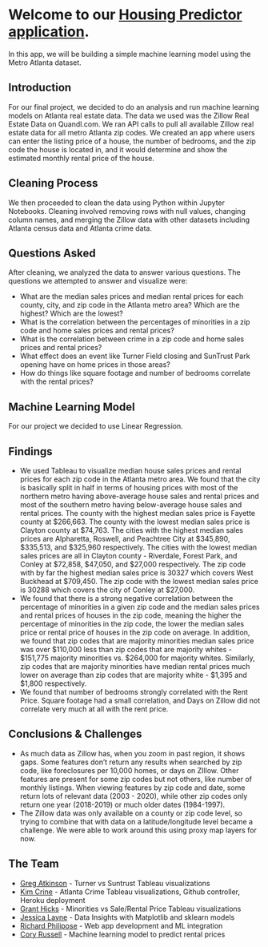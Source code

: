 # Welcome to our [Housing Predictor application](https://atlanta-housing.herokuapp.com/).

In this app, we will be building a simple machine learning model using the Metro Atlanta dataset.

## Introduction

For our final project, we decided to do an analysis and run machine learning models on Atlanta real estate data. The data we used was the Zillow Real Estate Data on Quandl.com. We ran API calls to pull all available Zillow real estate data for all metro Atlanta zip codes. We created an app where users can enter the listing price of a house, the number of bedrooms, and the zip code the house is located in, and it would determine and show the estimated monthly rental price of the house.

## Cleaning Process

We then proceeded to clean the data using Python within Jupyter Notebooks. Cleaning involved removing rows with null values, changing column names, and merging the Zillow data with other datasets including Atlanta census data and Atlanta crime data.

## Questions Asked 

After cleaning, we analyzed the data to answer various questions. The questions we attempted to answer and visualize were:

* What are the median sales prices and median rental prices for each county, city, and zip code in the Atlanta metro area? Which are the highest? Which are the lowest?
* What is the correlation between the percentages of minorities in a zip code and home sales prices and rental prices?
* What is the correlation between crime in a zip code and home sales prices and rental prices?
* What effect does an event like Turner Field closing and SunTrust Park opening have on home prices in those areas?
* How do things like square footage and number of bedrooms correlate with the rental prices?

## Machine Learning Model

For our project we decided to use Linear Regression.

## Findings

* We used Tableau to visualize median house sales prices and rental prices for each zip code in the Atlanta metro area. We found that the city is basically split in half in terms of housing prices with most of the northern metro having above-average house sales and rental prices and most of the southern metro having below-average house sales and rental prices. The county with the highest median sales price is Fayette county at $266,663. The county with the lowest median sales price is Clayton county at $74,763. The cities with the highest median sales prices are Alpharetta, Roswell, and Peachtree City at $345,890, $335,513, and $325,960 respectively. The cities with the lowest median sales prices are all in Clayton county - Riverdale, Forest Park, and Conley at $72,858, $47,050, and $27,000 respectively. The zip code with by far the highest median sales price is 30327 which covers West Buckhead at $709,450. The zip code with the lowest median sales price is 30288 which covers the city of Conley at $27,000.
* We found that there is a strong negative correlation between the percentage of minorities in a given zip code and the median sales prices and rental prices of houses in the zip code, meaning the higher the percentage of minorities in the zip code, the lower the median sales price or rental price of houses in the zip code on average. In addition, we found that zip codes that are majority minorities median sales price was over $110,000 less than zip codes that are majority whites - $151,775 majority minorities vs. $264,000 for majority whites. Similarly, zip codes that are majority minorities have median rental prices much lower on average than zip codes that are majority white - $1,395 and $1,800 respectively.
* We found that number of bedrooms strongly correlated with the Rent Price. Square footage had a small correlation, and Days on Zillow did not correlate very much at all with the rent price.

## Conclusions & Challenges

* As much data as Zillow has, when you zoom in past region, it shows gaps. Some features don’t return any results when searched by zip code, like foreclosures per 10,000 homes, or days on ZIllow. Other features are present for some zip codes but not others, like number of monthly listings. When viewing features by zip code and date, some return lots of relevant data (2003 - 2020), while other zip codes only return one year (2018-2019) or much older dates (1984-1997).
* The Zillow data was only available on a county or zip code level, so trying to combine that with data on a latitude/longitude level became a challenge. We were able to work around this using proxy map layers for now.

## The Team
* [Greg Atkinson](https://www.linkedin.com/in/atkingn67/) - Turner vs Suntrust Tableau visualizations
* [Kim Crine]() - Atlanta Crime Tableau visualizations, Github controller, Heroku deployment
* [Grant Hicks](https://www.linkedin.com/in/grant-hicks-58807383/) - Minorities vs Sale/Rental Price Tableau visualizations
* [Jessica Layne](https://www.linkedin.com/in/jessica-layne/) - Data Insights with Matplotlib and sklearn models
* [Richard Philipose](https://www.linkedin.com/in/richard-phillips-b48716ba/) - Web app development and ML integration
* [Cory Russell](https://www.linkedin.com/in/cory-a-russell-9503481b5/) - Machine learning model to predict rental prices